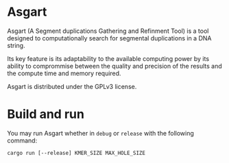 # Asgart

Asgart (A Segment duplications Gathering and Refinment Tool) is a tool designed to
computationally search for segmental duplications in a DNA string.

Its key feature is its adaptability to the available computing power by its ability
to comprommise between the quality and precision of the results and the compute time
and memory required.

Asgart is distributed under the GPLv3 license.

# Build and run

You may run Asgart whether in `debug` or `release` with the following command:

```
cargo run [--release] KMER_SIZE MAX_HOLE_SIZE
```
